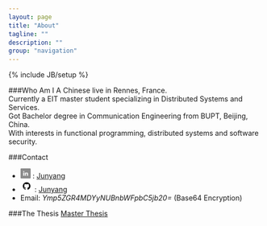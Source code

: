 ```yaml
---
layout: page
title: "About"
tagline: ""
description: ""
group: "navigation"
---
```

{% include JB/setup %}

###Who Am I
A Chinese live in Rennes, France.  
Currently a EIT master student specializing in Distributed Systems and Services.  
Got Bachelor degree in Communication Engineering from BUPT, Beijing, China.  
With interests in functional programming, distributed systems and software security. 

###Contact
- <img src= "/images/linkedin.png"/> : [Junyang](http://www.linkedin.com/in/junyangshi)
- <img src= "/images/github.png"/> : [Junyang](http://github.com/junyang0456)
- Email: *Ymp5ZGR4MDYyNUBnbWFpbC5jb20=* (Base64 Encryption)

###The Thesis
[Master Thesis](http://junyang.me/pdfs/MasterThesis.pdf)

